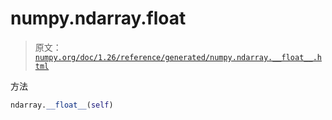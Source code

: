 # numpy.ndarray.__float__

> 原文：[`numpy.org/doc/1.26/reference/generated/numpy.ndarray.__float__.html`](https://numpy.org/doc/1.26/reference/generated/numpy.ndarray.__float__.html)

方法

```py
ndarray.__float__(self)
```
